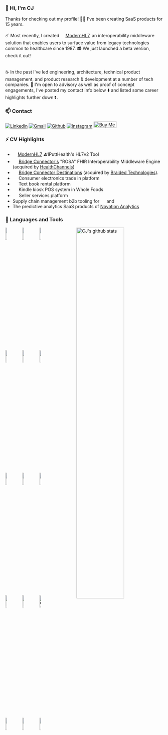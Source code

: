 ### 👋 Hi, I'm CJ

Thanks for checking out my profile!
:technologist: I’ve been creating SaaS products for 15 years.
<br /><br />
:comet: Most recently, I created <img src="https://modernhl7.com/ml7-logo.f2cebea2.png" width="16"><a href="https://modernhl7.com/" target="_blank">[ModernHL7](https://modernhl7.com), an interoperability middleware solution that enables users to surface value from legacy technologies common to healthcare since 1987. 📻 We just launched a beta version, check it out!  
<br /><br />
:coffee: In the past I've led engineering, architecture, technical product management, and product research & development at a number of tech companies. :calendar: I'm open to advisory as well as proof of concept engagements, I've posted my contact info below :arrow_down: and listed some career highlights further down :arrow_double_down:.
<br />

### 📫 Contact

[![Linkedin](https://img.shields.io/badge/-LinkedIn-blue?style=flat&logo=Linkedin&logoColor=white)](https://www.linkedin.com/in/therealsiege)
[![Gmail](https://img.shields.io/badge/-Gmail-c14438?style=flat&logo=Gmail&logoColor=white)](mailto:clint@grizzlydevelopment.com)
[![Github](https://img.shields.io/badge/-Github-000?style=flat&logo=Github&logoColor=white)](https://github.com/therealsiege)
[![Instagram](https://img.shields.io/badge/-Instagram-c13584?style=flat&labelColor=c13584&logo=instagram&logoColor=white)](https://www.instagram.com/fuzeelogik/)
  <a href="https://www.buymeacoffee.com/fuzeelogik" target="_blank"><img src="https://cdn.buymeacoffee.com/buttons/v2/default-green.png" alt="Buy Me A Coffee" style="height: 20px !important; width: 73px !important;" ></a>
<br />
  

### ⚡ CV Highlights

- <img src="https://modernhl7.com/ml7-logo.f2cebea2.png" width="16"><a href="http://modernhl7.com/" target="_blank">ModernHL7</a> ⛳1PuttHealth's HL7v2 Tool
- <img src="https://encrypted-tbn0.gstatic.com/images?q=tbn:ANd9GcR2ztrsms0HQLkNwVzqcnXUGk-dWdYoFDxzOBxlI3u0yYz9tvjyGEN8GkgqUSBoEKma4pU&usqp=CAU" width="15"> <a href="https://www.bizjournals.com/nashville/news/2021/09/23/how-bridge-connector-collapsed.html" target="_blank"> Bridge Connector's</a>&nbsp;"ROSA" FHIR Interoperability Middleware Engine (acquired by [HealthChannels](https://www.scribeamerica.com/))
- <img src="https://encrypted-tbn0.gstatic.com/images?q=tbn:ANd9GcR2ztrsms0HQLkNwVzqcnXUGk-dWdYoFDxzOBxlI3u0yYz9tvjyGEN8GkgqUSBoEKma4pU&usqp=CAU" width="15"> <a href="https://www.bizjournals.com/nashville/news/2021/09/23/how-bridge-connector-collapsed.html" target="_blank"> Bridge Connector Destinations</a> (acquired by [Braided Technologies](https://braided.io)).
- <img src="https://bardpress.com/wp-content/uploads/2021/07/amazon-smile-logo-transparent-Transparent-Images.png" height="15"> Consumer electronics trade in platform
- <img src="https://bardpress.com/wp-content/uploads/2021/07/amazon-smile-logo-transparent-Transparent-Images.png" height="15"> Text book rental platform
- <img src="https://bardpress.com/wp-content/uploads/2021/07/amazon-smile-logo-transparent-Transparent-Images.png" height="15"> Kindle kiosk POS system in Whole Foods
- <img src="https://upload.wikimedia.org/wikipedia/commons/4/48/EBay_logo.png" height="16"> Seller services platform
- Supply chain management b2b tooling for <img src="https://upload.wikimedia.org/wikipedia/commons/thumb/3/31/Wish_logo.svg/1200px-Wish_logo.svg.png" height="15"> and <img src="https://cdn2.hubspot.net/hubfs/2427805/TH_Logo_H@3x-1.png" height="15">
- The predictive analytics SaaS products of [Novation Analytics](https://ihsmarkit.com/btp/novation-analytics.html)

### 🧰 Languages and Tools

<p>
  <a href="https://github.com/therealsiege">
    <img width="55%" align="right" alt="CJ's github stats" src="https://github-readme-stats.vercel.app/api?username=therealsiege&show_icons=true&hide_border=true&count_private=true" />
  </a>
  <code><img width="10%" src="https://www.vectorlogo.zone/logos/nodejs/nodejs-ar21.svg"></code>
  <code><img width="10%" src="https://www.vectorlogo.zone/logos/typescriptlang/typescriptlang-ar21.svg"></code>
  <code><img width="10%" src="https://www.vectorlogo.zone/logos/amazon_aws/amazon_aws-ar21.svg"></code>
  <br />
  <code><img width="10%" src="https://vectorwiki.com/images/3F9ws__remix.svg"></code>
  <code><img width="10%" src="https://www.vectorlogo.zone/logos/reactjs/reactjs-ar21.svg"></code>
  <code><img width="10%" src="https://www.vectorlogo.zone/logos/tailwindcss/tailwindcss-ar21.svg"></code>
  <br />
  <code><img width="10%" src="https://www.vectorlogo.zone/logos/java/java-ar21.svg"></code>
  <code><img width="10%" src="https://www.vectorlogo.zone/logos/json/json-ar21.svg"></code>
  <code><img width="10%" src="https://www.vectorlogo.zone/logos/gnu_bash/gnu_bash-ar21.svg"></code>
  <br />
  <code><img width="10%" src="https://www.vectorlogo.zone/logos/git-scm/git-scm-ar21.svg"></code>
  <code><img width="10%" src="https://www.vectorlogo.zone/logos/salesforce/salesforce-ar21.svg"></code>
  <code><img width="10%" src="https://img.shields.io/badge/gitmoji-%20😜%20😍-FFDD67.svg?style=flat-square" alt="Gitmoji"></code>
  <br />
  <code><img width="10%" src="https://www.vectorlogo.zone/logos/intercom/intercom-ar21.svg"></code>
  <code><img width="10%" src="https://www.vectorlogo.zone/logos/stripe/stripe-ar21.svg"></code>
  <code><img width="10%" src="https://www.vectorlogo.zone/logos/snowflake/snowflake-ar21.svg"></code>  
</p>


